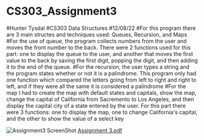 # CS303_Assignment3
#Hunter Tysdal
#CS303 Data Structures
#12/08/22
#For this program there are 3 main structes and techniques used: Queues, Recursion, and Maps
#For the use of queue, the program collects numbers from the user and moves the front number to the back. There were 2 functions used for this part: one to display the queue to the user, and another that moves the first value to the back by saving the first digit, popping the digit, and then adding it to the end of the queue.
#For the recursion, the user types a string and the program states whether or not it is a palindrome. This program only had one function which compared the letters going from left to right and right to left, and if they were all the same it is considered a palindrome
#For the map I had to create the map with default states and capitals, show the map, change the capital of California from Sacremento to Los Angeles, and then display the capital city of a state entered by the user. For this part there were 3 functions: one to display the map, one to change California's capital, and the other to show the value of a select key

![Assignment3 ScreenShot](https://user-images.githubusercontent.com/91101863/206595355-e7130358-ca0b-4abf-bbce-60ede307c1af.png)
[Assignment 3.pdf](https://github.com/hunt425/CS303_Assignment3/files/10190827/Assignment.3.pdf)
